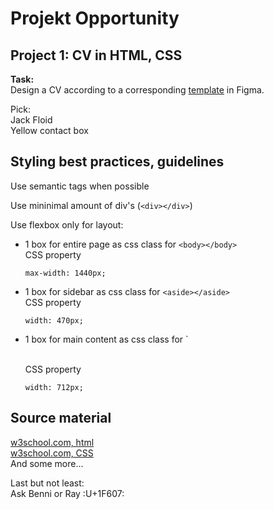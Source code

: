 # Projekt Opportunity

## Project 1: CV in HTML, CSS
**Task:** <br>
Design a CV according to a corresponding [template](https://docs.google.com/document/d/1syfvTT4JxrIOBNgC5FgtTu9-jznQ1R9duXduSB98weo/edit) in Figma.

Pick: <br>
Jack Floid <br>
Yellow contact box


## Styling best practices, guidelines
Use semantic tags when possible <br>

Use mininimal amount of div's (`<div></div>`) <br>

Use flexbox only for layout:
- 1 box for entire page as css class for `<body></body>` <br>
    CSS property 
    ```
    max-width: 1440px;
    ```
- 1 box for sidebar as css class for `<aside></aside>` <br>
    CSS property
    ```
    width: 470px;
    ```

- 1 box for main content as css class for `<main></main> <br>
    CSS property
    ```
    width: 712px;
    ```

## Source material
[w3school.com, html](https://www.w3schools.com/html/default.asp) <br>
[w3school.com, CSS](https://www.w3schools.com/css/default.asp) <br>
And some more... <br>

Last but not least: <br>
Ask Benni or Ray :U+1F607:
